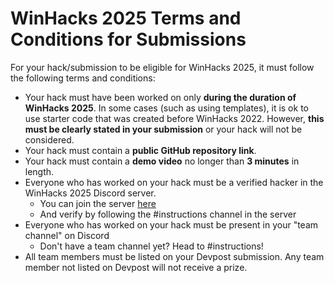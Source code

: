 # WinHacks 2025 Terms and Conditions for Submissions

For your hack/submission to be eligible for WinHacks 2025, it must follow the following terms and conditions:

- Your hack must have been worked on only **during the duration of WinHacks 2025**. In some cases (such as using templates), it is ok to use starter code that was created before WinHacks 2022. However, **this must be clearly stated in your submission** or your hack will not be considered.
- Your hack must contain a **public GitHub repository link**.
- Your hack must contain a **demo video** no longer than **3 minutes** in length.
- Everyone who has worked on your hack must be a verified hacker in the WinHacks 2025 Discord server.
  - You can join the server [here](http://discord.winhacks.ca)
  - And verify by following the #instructions channel in the server
- Everyone who has worked on your hack must be present in your "team channel" on Discord
  - Don't have a team channel yet? Head to #instructions!
- All team members must be listed on your Devpost submission. Any team member not listed on Devpost will not receive a prize.